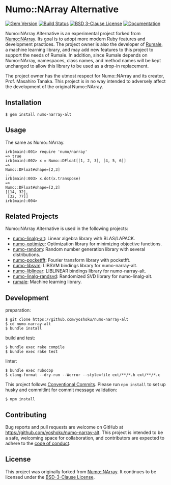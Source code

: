 # Numo::NArray Alternative

[![Gem Version](https://badge.fury.io/rb/numo-narray-alt.svg)](https://badge.fury.io/rb/numo-narray-alt)
[![Build Status](https://github.com/yoshoku/numo-narray-alt/actions/workflows/build.yml/badge.svg)](https://github.com/yoshoku/numo-narray-alt/actions/workflows/build.yml)
[![BSD 3-Clause License](https://img.shields.io/badge/License-BSD%203--Clause-orange.svg)](https://github.com/yoshoku/numo-narray-alt/blob/main/LICENSE)
[![Documentation](https://img.shields.io/badge/api-reference-blue.svg)](https://gemdocs.org/gems/numo-narray-alt/)

Numo::NArray Alternative is an experimental project forked from [Numo::NArray](https://github.com/ruby-numo/numo-narray).
Its goal is to adopt more modern Ruby features and development practices.
The project owner is also the developer of [Rumale](https://github.com/yoshoku/rumale), a machine learning library,
and may add new features to this project to support the needs of Rumale.
In addition, since Rumale depends on Numo::NArray, namespaces, class names, and method names will be kept unchanged
to allow this library to be used as a drop-in replacement.

The project owner has the utmost respect for Numo::NArray and its creator, Prof. Masahiro Tanaka.
This project is in no way intended to adversely affect the development of the original Numo::NArray.

## Installation

```shell
$ gem install numo-narray-alt
```

## Usage

The same as Numo::NArray.

```irb
irb(main):001> require 'numo/narray'
=> true
irb(main):002> x = Numo::DFloat[[1, 2, 3], [4, 5, 6]]
=>
Numo::DFloat#shape=[2,3]
...
irb(main):003> x.dot(x.transpose)
=>
Numo::DFloat#shape=[2,2]
[[14, 32],
 [32, 77]]
irb(main):004>
```

## Related Projects

Numo::NArray Alternative is used in the following projects:

- [numo-linalg-alt](https://github.com/yoshoku/numo-linalg-alt): Linear algebra library with BLAS/LAPACK.
- [numo-optimize](https://github.com/yoshoku/numo-optimize): Optimization library for minimizing objective functions.
- [numo-random](https://github.com/yoshoku/numo-random): Random number generation library with several distributions.
- [numo-pocketfft](https://github.com/yoshoku/numo-pocketfft): Fourier transform library with pocketfft.
- [numo-libsvm](https://github.com/yoshoku/numo-libsvm): LIBSVM bindings library for numo-narray-alt.
- [numo-liblinear](https://github.com/yoshoku/numo-liblinear): LIBLINEAR bindings library for numo-narray-alt.
- [numo-linalg-randsvd](https://github.com/yoshoku/numo-linalg-randsvd): Randomized SVD library for numo-linalg-alt.
- [rumale](https://github.com/yoshoku/rumale): Machine learning library.

## Development

preparation:

```shell
$ git clone https://github.com/yoshoku/numo-narray-alt
$ cd numo-narray-alt
$ bundle install
```

build and test:

```
$ bundle exec rake compile
$ bundle exec rake test
```

linter:

```shell
$ bundle exec rubocop
$ clang-format --dry-run --Werror --style=file ext/**/*.h ext/**/*.c
```

This project follows [Conventional Commits](https://www.conventionalcommits.org/en/v1.0.0/).
Please run `npm install` to set up husky and commitlint for commit message validation:

```shell
$ npm install
```

## Contributing

Bug reports and pull requests are welcome on GitHub at https://github.com/yoshoku/numo-narray-alt.
This project is intended to be a safe, welcoming space for collaboration,
and contributors are expected to adhere to
the [code of conduct](https://github.com/yoshoku/numo-narray-alt/blob/main/CODE_OF_CONDUCT.md).

## License

This project was originally forked from [Numo::NArray](https://github.com/ruby-numo/numo-narray).
It continues to be licensed under the [BSD-3-Clause License](https://github.com/yoshoku/numo-narray-alt/blob/main/LICENSE).
